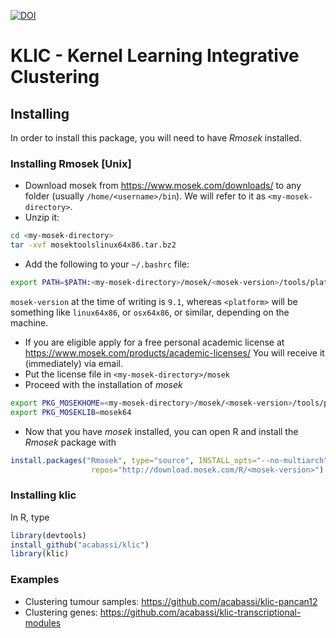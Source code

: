 [![DOI](https://zenodo.org/badge/134583683.svg)](https://zenodo.org/badge/latestdoi/134583683)

# KLIC - Kernel Learning Integrative Clustering

## Installing 

In order to install this package, you will need to have _Rmosek_ installed. 

### Installing Rmosek [Unix]

* Download mosek from https://www.mosek.com/downloads/ to any folder (usually `/home/<username>/bin`). We will refer to it as `<my-mosek-directory>`.
* Unzip it:
```bash
cd <my-mosek-directory>
tar -xvf mosektoolslinux64x86.tar.bz2
```
* Add the following to your `~/.bashrc` file:

```bash
export PATH=$PATH:<my-mosek-directory>/mosek/<mosek-version>/tools/platform/<platform>/bin
```

`mosek-version` at the time of writing is `9.1`, whereas `<platform>` will be something like `linux64x86`, or `osx64x86`, or similar, depending on the machine.

* If you are eligible apply for a free personal academic license at https://www.mosek.com/products/academic-licenses/ You will receive it (immediately) via email. 
* Put the license file in `<my-mosek-directory>/mosek`
* Proceed with the installation of _mosek_

```bash
export PKG_MOSEKHOME=<my-mosek-directory>/mosek/<mosek-version>/tools/platform/<platform>
export PKG_MOSEKLIB=mosek64
```
* Now that you have _mosek_ installed, you can open R and install the _Rmosek_ package with 
```R
install.packages("Rmosek", type="source", INSTALL_opts="--no-multiarch", 
                  repos="http://download.mosek.com/R/<mosek-version>")
```

### Installing klic

In R, type
```R 
library(devtools)
install_github("acabassi/klic")
library(klic)
```

### Examples

- Clustering tumour samples: https://github.com/acabassi/klic-pancan12
- Clustering genes: https://github.com/acabassi/klic-transcriptional-modules
